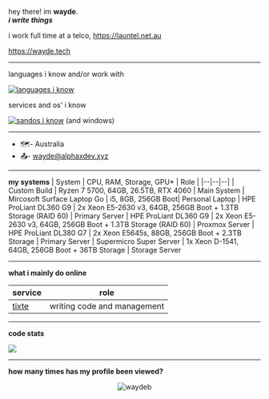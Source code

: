 hey there! im **wayde**.  
***i write things***

i work full time at a telco, https://launtel.net.au

https://wayde.tech


------------
languages i know and/or work with

[![languages i know](https://skillicons.dev/icons?i=html,cpp,powershell,bash,py,go,perl,elixir)](https://skillicons.dev)

services and os' i know

[![sandos i know](https://skillicons.dev/icons?i=docker,git,nginx,discord,gcp,aws,cloudflare,firebase,linux,bsd,linkedin,mastodon,mysql,vscode,raspberrypi,redis,twitter,workers)](https://skillicons.dev)
(and windows)

-----------

- 🗺️- Australia
- 📤- wayde@alphaxdev.xyz

------------

**my systems**
| System | CPU, RAM, Storage, GPU* | Role |
|--|--|--|
| Custom Build | Ryzen 7 5700, 64GB, 26.5TB, RTX 4060 | Main System
| Mircosoft Surface Laptop Go | i5, 8GB, 256GB Boot| Personal Laptop
| HPE ProLiant DL360 G9 | 2x Xeon E5-2630 v3, 64GB, 256GB Boot + 1.3TB Storage (RAID 60) | Primary Server
| HPE ProLiant DL360 G9 | 2x Xeon E5-2630 v3, 64GB, 256GB Boot + 1.3TB Storage (RAID 60) | Proxmox Server
| HPE ProLiant DL380 G7 | 2x Xeon E5645s, 88GB, 256GB Boot + 2.3TB Storage | Primary Server
| Supermicro Super Server | 1x Xeon D-1541, 64GB, 256GB Boot + 36TB Storage | Storage Server

------------
**what i mainly do online**

| service |  role 
|--|--|
| [tixte](tixte.com) | writing code and management  |

-----------
**code stats**

<a align="center" href="https://github.com/anuraghazra/github-readme-stats">
  <img align="center" src="https://github-readme-stats.vercel.app/api?username=waydeb&count_private=true&theme=synthwave&show_icons=false" /> 
</a>

------------

**how many times has my profile been viewed?**

 <p align="center"> <img src="https://komarev.com/ghpvc/?username=waydebx&label=Profile%20views&color=00ffff&style=flat" alt="waydeb" /> </p>
 
